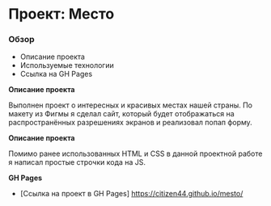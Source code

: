 # Проект: Место

### Обзор
* Описание проекта
* Используемые технологии
* Ссылка на GH Pages

**Описание проекта**

Выполнен проект о интересных и красивых местах нашей страны.
По макету из Фигмы я сделал сайт, который будет отображаться на распространённых разрешениях экранов и реализовал попап форму.

**Описание проекта**

Помимо ранее использованных HTML и CSS в данной проектной работе я написал простые строчки кода на JS.

**GH Pages**

* [Ссылка на проект в GH Pages] https://citizen44.github.io/mesto/
